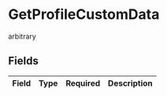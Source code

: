 # GetProfileCustomData

arbitrary


## Fields

| Field       | Type        | Required    | Description |
| ----------- | ----------- | ----------- | ----------- |